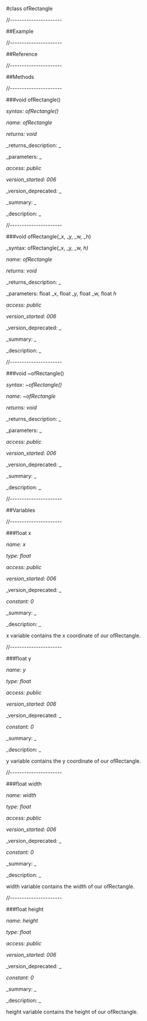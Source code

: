 #class ofRectangle

//----------------------

##Example



//----------------------

##Reference



//----------------------

##Methods



//----------------------

###void ofRectangle()

_syntax: ofRectangle()_

_name: ofRectangle_

_returns: void_

_returns_description: _

_parameters: _

_access: public_

_version_started: 006_

_version_deprecated: _

_summary: _



_description: _

















//----------------------

###void ofRectangle(_x, _y, _w, _h)

_syntax: ofRectangle(_x, _y, _w, _h)_

_name: ofRectangle_

_returns: void_

_returns_description: _

_parameters: float _x, float _y, float _w, float _h_

_access: public_

_version_started: 006_

_version_deprecated: _

_summary: _



_description: _

















//----------------------

###void ~ofRectangle()

_syntax: ~ofRectangle()_

_name: ~ofRectangle_

_returns: void_

_returns_description: _

_parameters: _

_access: public_

_version_started: 006_

_version_deprecated: _

_summary: _



_description: _

















//----------------------

##Variables



//----------------------

###float x

_name: x_

_type: float_

_access: public_

_version_started: 006_

_version_deprecated: _

_constant: 0_

_summary: _



_description: _

x variable contains the x coordinate of our ofRectangle.













//----------------------

###float y

_name: y_

_type: float_

_access: public_

_version_started: 006_

_version_deprecated: _

_constant: 0_

_summary: _



_description: _

y variable contains the y coordinate of our ofRectangle.













//----------------------

###float width

_name: width_

_type: float_

_access: public_

_version_started: 006_

_version_deprecated: _

_constant: 0_

_summary: _



_description: _

width variable contains the width of our ofRectangle.













//----------------------

###float height

_name: height_

_type: float_

_access: public_

_version_started: 006_

_version_deprecated: _

_constant: 0_

_summary: _



_description: _

height variable contains the height of our ofRectangle.













